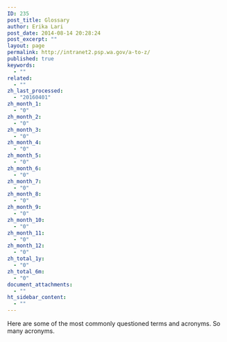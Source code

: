 ```yaml
---
ID: 235
post_title: Glossary
author: Erika Lari
post_date: 2014-08-14 20:28:24
post_excerpt: ""
layout: page
permalink: http://intranet2.psp.wa.gov/a-to-z/
published: true
keywords:
  - ""
related:
  - ""
zh_last_processed:
  - "20160401"
zh_month_1:
  - "0"
zh_month_2:
  - "0"
zh_month_3:
  - "0"
zh_month_4:
  - "0"
zh_month_5:
  - "0"
zh_month_6:
  - "0"
zh_month_7:
  - "0"
zh_month_8:
  - "0"
zh_month_9:
  - "0"
zh_month_10:
  - "0"
zh_month_11:
  - "0"
zh_month_12:
  - "0"
zh_total_1y:
  - "0"
zh_total_6m:
  - "0"
document_attachments:
  - ""
ht_sidebar_content:
  - ""
---
```

Here are some of the most commonly questioned terms and acronyms. So many acronyms.